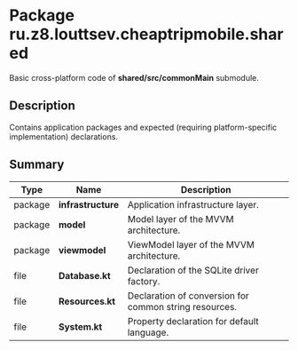 # Package ru.z8.louttsev.cheaptripmobile.shared

Basic cross-platform code of **shared/src/commonMain** submodule.

## Description

Contains application packages and expected (requiring platform-specific implementation) declarations.

## Summary

Type                  | Name                            | Description
----------------------|---------------------------------|-----------------------------------------------
package               | **infrastructure**              | Application infrastructure layer.
package               | **model**                       | Model layer of the MVVM architecture.
package               | **viewmodel**                   | ViewModel layer of the MVVM architecture.
file                  | **Database.kt**                 | Declaration of the SQLite driver factory.
file                  | **Resources.kt**                | Declaration of conversion for common string resources.
file                  | **System.kt**                   | Property declaration for default language.